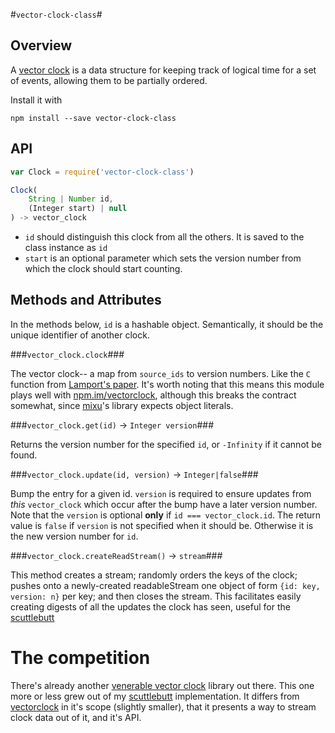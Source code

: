 #`vector-clock-class`#

## Overview ##

A [vector clock][vclock-paper] is a data structure for keeping
track of logical time for a set of events, allowing them to be partially
ordered.

Install it with

```
npm install --save vector-clock-class
```

## API ##

```javascript
var Clock = require('vector-clock-class')

Clock(
    String | Number id,
    (Integer start) | null
) -> vector_clock
```

- `id` should distinguish this clock from all the others. It is
saved to the class instance as `id`
- `start` is an optional parameter which sets the version number from which the
clock should start counting.

## Methods and Attributes ##

In the methods below, `id` is a hashable object. Semantically, it should be the
unique identifier of another clock.

###`vector_clock.clock`###

The vector clock-- a map from `source_ids` to version numbers. Like the `C`
function from [Lamport's paper][vclock-paper]. It's worth noting that this
means this module plays well with [npm.im/vectorclock][vectorclock], although this
breaks the contract somewhat, since [mixu](https://github.com/mixu)'s library
expects object literals.

###`vector_clock.get(id)` -> `Integer version`###

Returns the version number for the specified `id`, or `-Infinity` if it cannot be
found.

###`vector_clock.update(id, version)` -> `Integer|false`###

Bump the entry for a given id. `version` is required to ensure updates from
*this* `vector_clock` which occur after the bump have a later version number.
Note that the `version` is optional **only** if `id === vector_clock.id`. The
return value is `false` if `version` is not specified when it should be.
Otherwise it is the new version number for `id`.

###`vector_clock.createReadStream()` -> `stream`###

This method creates a stream; randomly orders the keys of the clock; pushes
onto a newly-created readableStream one object of form  `{id: key, version: n}`
per key; and then closes the stream. This facilitates easily creating digests
of all the updates the clock has seen, useful for the [scuttlebutt][]

# The competition #

There's already another [venerable vector clock](vectorclock) library out
there. This one more or less grew out of my [scuttlebutt][] implementation. It
differs from [vectorclock][] in it's scope (slightly smaller), that it presents
a way to stream clock data out of it, and it's API.

[vclock-paper]: http://research.microsoft.com/en-us/um/people/lamport/pubs/time-clocks.pdf
[vectorclock]: https://npmjs.org/package/vectorclock
[scuttlebutt]: https://github.com/AWinterman/simple-scuttle
